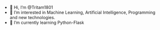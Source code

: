 - 👋 Hi, I’m @Tritam1801
- 👀 I’m interested in Machine Learning, Artificial Intelligence, Programming and new technologies. 
- 🌱 I’m currently learning Python-Flask 

<!---
- 💞️ I’m looking to collaborate on ...
- 📫 How to reach me ...

Tritam1801/Tritam1801 is a ✨ special ✨ repository because its `README.md` (this file) appears on your GitHub profile.
You can click the Preview link to take a look at your changes.
--->
